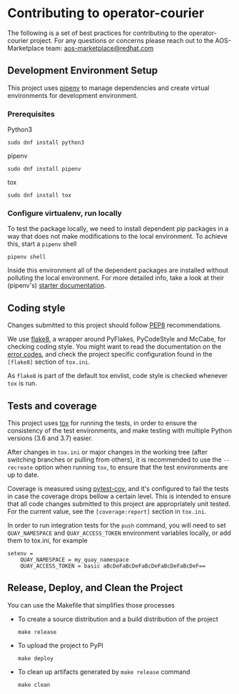 # Contributing to operator-courier
The following is a set of best practices for contributing to the operator-courier project. For any questions or concerns please reach out to the AOS-Marketplace team: <aos-marketplace@redhat.com>


## Development Environment Setup
This project uses [pipenv](https://github.com/pypa/pipenv) to manage dependencies and create virtual environments for development environment.

### Prerequisites
Python3

`sudo dnf install python3`

pipenv

`sudo dnf install pipenv`

tox

`sudo dnf install tox`

### Configure virtualenv, run locally
To test the package locally, we need to install dependent pip packages in a way that does not make modifications to the local environment. To achieve this, start a `pipenv` shell

`pipenv shell`

Inside this environment all of the dependent packages are installed without polluting the local environment. For more detailed info, take a look at their (pipenv's) [starter documentation](https://pipenv.readthedocs.io/en/latest/).


## Coding style

Changes submitted to this project should follow
[PEP8](https://www.python.org/dev/peps/pep-0008/) recommendations.

We use [flake8](http://flake8.pycqa.org/en/latest/), a wrapper around
PyFlakes, PyCodeStyle and McCabe, for checking coding style. You might want to
read the documentation on the [error
codes](http://flake8.pycqa.org/en/latest/user/error-codes.html), and check the
project specific configuration found in the `[flake8]` section of `tox.ini`.

As `flake8` is part of the default tox envlist, code style is checked whenever
`tox` is run.


## Tests and coverage

This project uses [tox](https://tox.readthedocs.io) for running the tests, in
order to ensure the consistency of the test environments, and make testing
with multiple Python versions (3.6 and 3.7) easier.

After changes in `tox.ini` or major changes in the working tree (after
switching branches or pulling from others), it is recommended to use the
`--recreate` option when running `tox`, to ensure that the test environments
are up to date.

Coverage is measured using [pytest-cov](https://pypi.org/project/pytest-cov/),
and it's configured to fail the tests in case the coverage drops bellow a
certain level. This is intended to ensure that all code changes submitted to
this project are appropriately unit tested. For the current value, see the
`[coverage:report]` section in `tox.ini`.

In order to run integration tests for the `push` command, you will need to set 
`QUAY_NAMESPACE` and `QUAY_ACCESS_TOKEN` environment variables locally, or add 
them to tox.ini, for example

    setenv =
        QUAY_NAMESPACE = my_quay_namespace
        QUAY_ACCESS_TOKEN = basic aBcDeFaBcDeFaBcDeFaBcDeFaBcDeF==


## Release, Deploy, and Clean the Project

You can use the Makefile that simplifies those processes

- To create a source distribution and a build distribution of the project

  `make release`

- To upload the project to PyPI

  `make deploy`
  
- To clean up artifacts generated by `make release` command

  `make clean`
